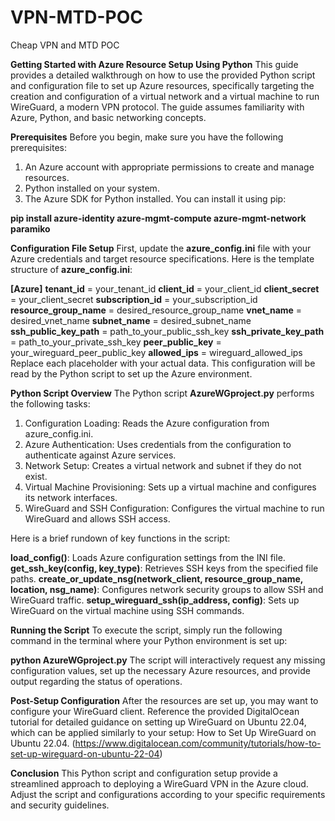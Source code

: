 # VPN-MTD-POC
Cheap VPN and MTD POC

**Getting Started with Azure Resource Setup Using Python**
This guide provides a detailed walkthrough on how to use the provided Python script and configuration file to set up Azure resources, specifically targeting the creation and configuration of a virtual network and a virtual machine to run WireGuard, a modern VPN protocol. The guide assumes familiarity with Azure, Python, and basic networking concepts.

**Prerequisites**
Before you begin, make sure you have the following prerequisites:

1. An Azure account with appropriate permissions to create and manage resources.
2. Python installed on your system.
3. The Azure SDK for Python installed. You can install it using pip:

**pip install azure-identity azure-mgmt-compute azure-mgmt-network paramiko**

**Configuration File Setup**
First, update the **azure_config.ini** file with your Azure credentials and target resource specifications. Here is the template structure of **azure_config.ini**:

**[Azure]**
**tenant_id** = your_tenant_id
**client_id** = your_client_id
**client_secret** = your_client_secret
**subscription_id** = your_subscription_id
**resource_group_name** = desired_resource_group_name
**vnet_name** = desired_vnet_name
**subnet_name** = desired_subnet_name
**ssh_public_key_path** = path_to_your_public_ssh_key
**ssh_private_key_path** = path_to_your_private_ssh_key
**peer_public_key** = your_wireguard_peer_public_key
**allowed_ips** = wireguard_allowed_ips
Replace each placeholder with your actual data. This configuration will be read by the Python script to set up the Azure environment.

**Python Script Overview**
The Python script **AzureWGproject.py** performs the following tasks:

1. Configuration Loading: Reads the Azure configuration from azure_config.ini.
2. Azure Authentication: Uses credentials from the configuration to authenticate against Azure services.
3. Network Setup: Creates a virtual network and subnet if they do not exist.
4. Virtual Machine Provisioning: Sets up a virtual machine and configures its network interfaces.
5. WireGuard and SSH Configuration: Configures the virtual machine to run WireGuard and allows SSH access.

Here is a brief rundown of key functions in the script:

**load_config()**: Loads Azure configuration settings from the INI file.
**get_ssh_key(config, key_type)**: Retrieves SSH keys from the specified file paths.
**create_or_update_nsg(network_client, resource_group_name, location, nsg_name)**: Configures network security groups to allow SSH and WireGuard traffic.
**setup_wireguard_ssh(ip_address, config)**: Sets up WireGuard on the virtual machine using SSH commands.

**Running the Script**
To execute the script, simply run the following command in the terminal where your Python environment is set up:

**python AzureWGproject.py**
The script will interactively request any missing configuration values, set up the necessary Azure resources, and provide output regarding the status of operations.

**Post-Setup Configuration**
After the resources are set up, you may want to configure your WireGuard client. Reference the provided DigitalOcean tutorial for detailed guidance on setting up WireGuard on Ubuntu 22.04, which can be applied similarly to your setup: How to Set Up WireGuard on Ubuntu 22.04. (https://www.digitalocean.com/community/tutorials/how-to-set-up-wireguard-on-ubuntu-22-04)

**Conclusion**
This Python script and configuration setup provide a streamlined approach to deploying a WireGuard VPN in the Azure cloud. Adjust the script and configurations according to your specific requirements and security guidelines. ​
